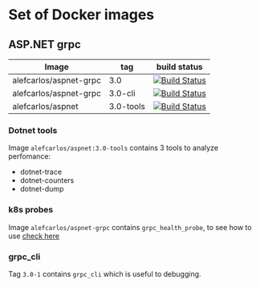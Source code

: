 # Set of Docker images

## ASP.NET grpc

| Image | tag | build status |
| ----- | ---- | -----------|
| alefcarlos/aspnet-grpc | 3.0 | [![Build Status](https://dev.azure.com/alefcarlos/PlusUltra/_apis/build/status/alefcarlos.docker-images.grpc.3?branchName=master)](https://dev.azure.com/alefcarlos/PlusUltra/_build/latest?definitionId=17&branchName=master) |
| alefcarlos/aspnet-grpc | 3.0-cli|[![Build Status](https://dev.azure.com/alefcarlos/PlusUltra/_apis/build/status/alefcarlos.docker-images.grpc.3.cli?branchName=master)](https://dev.azure.com/alefcarlos/PlusUltra/_build/latest?definitionId=18&branchName=master) |
| alefcarlos/aspnet| 3.0-tools | [![Build Status](https://dev.azure.com/alefcarlos/PlusUltra/_apis/build/status/alefcarlos.docker-images.aspnet.3.tools?branchName=master)](https://dev.azure.com/alefcarlos/PlusUltra/_build/latest?definitionId=19&branchName=master) |

### Dotnet tools

Image `alefcarlos/aspnet:3.0-tools` contains 3 tools to analyze perfomance:

 - dotnet-trace
 - dotnet-counters
 - dotnet-dump

### k8s probes

Image `alefcarlos/aspnet-grpc` contains `grpc_health_probe`, to see how to use [check here](https://github.com/grpc-ecosystem/grpc-health-probe/blob/master/README.md#example-grpc-health-checking-on-kubernetes)

### grpc_cli

Tag `3.0-1` contains `grpc_cli` which is useful to debugging.
